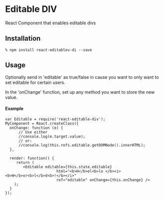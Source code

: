 # Editable DIV

React Component that enables editable divs

## Installation

    % npm install react-editablev-di --save

## Usage

Optionally send in 'editable' as true/false in cause you want
to only want to set editable for certain users.

In the 'onChange' function, set up any method
you want to store the new value.

#### Example

    var Editable = require('react-editable-div');
    MyComponent = React.createClass({
      onChange: function (e) {
          // Use either
          //console.log(e.target.value);
          // or:
          //console.log(this.refs.editable.getDOMNode().innerHTML);
      },

      render: function() {
         return (
            <Editable editable={this.state.editable}
                           html="<b>H</b>el<b>lo </b><i><b>W</b>or<b>l</b>d<b>!</b></i>"
                           ref="editable" onChange={this.onChange} />
        );
      }
    });
